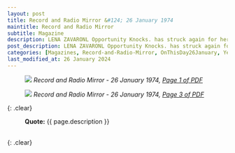 ```yaml
---
layout: post
title: Record and Radio Mirror &#124; 26 January 1974
maintitle: Record and Radio Mirror
subtitle: Magazine
description: LENA ZAVARONL Opportunity Knocks. has struck again for here's this bubbly blonde-haired twice winner with new single on Phillips titled Ma, He's' Making eyes At Me, the old hit for Emile And The Checkmates. Lena is ten years old but packs plenty of self-assurance.
post_description: LENA ZAVARONL Opportunity Knocks. has struck again for here's this bubbly blonde-haired twice winner with new single on Phillips titled Ma, He's' Making eyes At Me, the old hit for Emile And The Checkmates. Lena is ten years old but packs plenty of self-assurance.
categories: [Magazines, Record-and-Radio-Mirror, OnThisDay26January, Year-1974]
last_modified_at: 26 January 2024
---
```


<figure class="fig1">
<a href="/assets/images/magazines/1974-01-26-01-record-&-radio-mirror.png"><img src="/assets/images/magazines/1974-01-26-01-record-&-radio-mirror.png" class="full-width zoom-in" /></a>
<cite class="whitespace">Record and Radio Mirror - 26 January 1974,
<a class="external-link" href="https://www.worldradiohistory.com/UK/Record-Mirror/70s/74/Record-Mirror-1974-01-26.pdf">Page 1 of PDF</a></cite>
</figure>

<figure class="fig2">
<a href="/assets/images/magazines/1974-01-26-03-record-&-radio-mirror.png"><img src="/assets/images/magazines/1974-01-26-03-record-&-radio-mirror.png" class="full-width zoom-in" /></a>
<cite class="whitespace">Record and Radio Mirror - 26 January 1974,
<a class="external-link" href="https://www.worldradiohistory.com/UK/Record-Mirror/70s/74/Record-Mirror-1974-01-26.pdf#page=3">Page 3 of PDF</a></cite>
</figure>

{: .clear}

<figure class="fig3">
<strong>Quote:</strong> {{ page.description }}
</figure>

<br />{: .clear}

